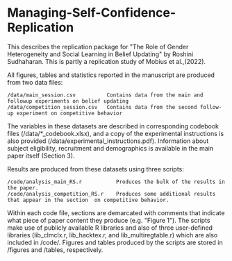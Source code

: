 # Managing-Self-Confidence-Replication


This describes the replication package for "The Role of Gender Heterogeneity and Social Learning in Belief Updating" by Roshini Sudhaharan. This is partly a replication study of Mobius et al.,(2022).

All figures, tables and statistics reported in the manuscript are
produced from two data files:

    /data/main_session.csv          Contains data from the main and followup experiments on belief updating
    /data/competition_session.csv   Contains data from the second follow-up experiment on competitive behavior

The variables in these datasets are described in corresponding
codebook files (/data/*_codebook.xlsx), and a copy of the
experimental instructions is also provided
(/data/experimental_instructions.pdf). Information about subject
eligibility, recruitment and demographics is available in the main
paper itself (Section 3).

Results are produced from these datasets using three scripts:

    /code/analysis_main_RS.r           Produces the bulk of the results in the paper.
    /code/analysis_competition_RS.r    Produces some additional results that appear in the section  on competitive behavior.
    

Within each code file, sections are demarcated with comments that
indicate what piece of paper content they produce (e.g. "Figure
1"). The scripts make use of publicly available R libraries and
also of three user-defined libraries (lib_clmclx.r, lib_hacktex.r,
and lib_multiregtable.r) which are also included in /code/. Figures
and tables produced by the scripts are stored in /figures and
/tables, respectively.